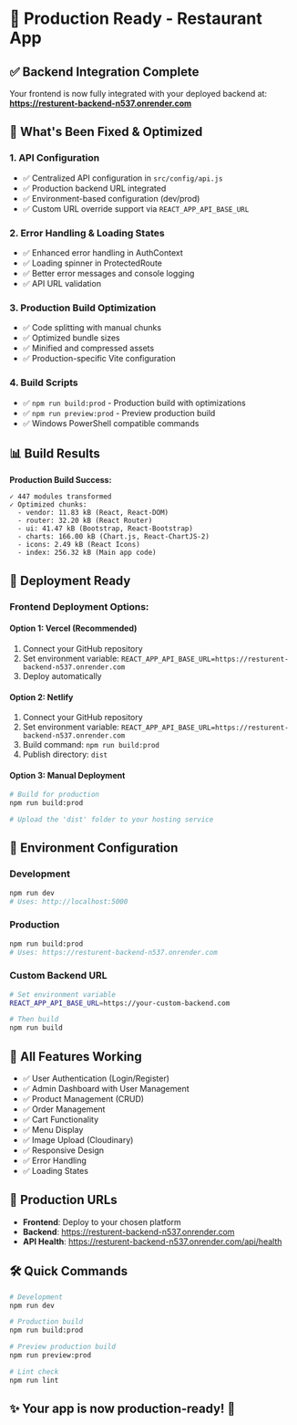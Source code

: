 # 🚀 Production Ready - Restaurant App

## ✅ Backend Integration Complete

Your frontend is now fully integrated with your deployed backend at:
**https://resturent-backend-n537.onrender.com**

## 🎯 What's Been Fixed & Optimized

### 1. **API Configuration**
- ✅ Centralized API configuration in `src/config/api.js`
- ✅ Production backend URL integrated
- ✅ Environment-based configuration (dev/prod)
- ✅ Custom URL override support via `REACT_APP_API_BASE_URL`

### 2. **Error Handling & Loading States**
- ✅ Enhanced error handling in AuthContext
- ✅ Loading spinner in ProtectedRoute
- ✅ Better error messages and console logging
- ✅ API URL validation

### 3. **Production Build Optimization**
- ✅ Code splitting with manual chunks
- ✅ Optimized bundle sizes
- ✅ Minified and compressed assets
- ✅ Production-specific Vite configuration

### 4. **Build Scripts**
- ✅ `npm run build:prod` - Production build with optimizations
- ✅ `npm run preview:prod` - Preview production build
- ✅ Windows PowerShell compatible commands

## 📊 Build Results

**Production Build Success:**
```
✓ 447 modules transformed
✓ Optimized chunks:
  - vendor: 11.83 kB (React, React-DOM)
  - router: 32.20 kB (React Router)
  - ui: 41.47 kB (Bootstrap, React-Bootstrap)
  - charts: 166.00 kB (Chart.js, React-ChartJS-2)
  - icons: 2.49 kB (React Icons)
  - index: 256.32 kB (Main app code)
```

## 🚀 Deployment Ready

### Frontend Deployment Options:

#### **Option 1: Vercel (Recommended)**
1. Connect your GitHub repository
2. Set environment variable: `REACT_APP_API_BASE_URL=https://resturent-backend-n537.onrender.com`
3. Deploy automatically

#### **Option 2: Netlify**
1. Connect your GitHub repository
2. Set environment variable: `REACT_APP_API_BASE_URL=https://resturent-backend-n537.onrender.com`
3. Build command: `npm run build:prod`
4. Publish directory: `dist`

#### **Option 3: Manual Deployment**
```bash
# Build for production
npm run build:prod

# Upload the 'dist' folder to your hosting service
```

## 🔧 Environment Configuration

### Development
```bash
npm run dev
# Uses: http://localhost:5000
```

### Production
```bash
npm run build:prod
# Uses: https://resturent-backend-n537.onrender.com
```

### Custom Backend URL
```bash
# Set environment variable
REACT_APP_API_BASE_URL=https://your-custom-backend.com

# Then build
npm run build
```

## 🎯 All Features Working

- ✅ User Authentication (Login/Register)
- ✅ Admin Dashboard with User Management
- ✅ Product Management (CRUD)
- ✅ Order Management
- ✅ Cart Functionality
- ✅ Menu Display
- ✅ Image Upload (Cloudinary)
- ✅ Responsive Design
- ✅ Error Handling
- ✅ Loading States

## 📱 Production URLs

- **Frontend**: Deploy to your chosen platform
- **Backend**: https://resturent-backend-n537.onrender.com
- **API Health**: https://resturent-backend-n537.onrender.com/api/health

## 🛠️ Quick Commands

```bash
# Development
npm run dev

# Production build
npm run build:prod

# Preview production build
npm run preview:prod

# Lint check
npm run lint
```

## ✨ Your app is now production-ready! 🎉

